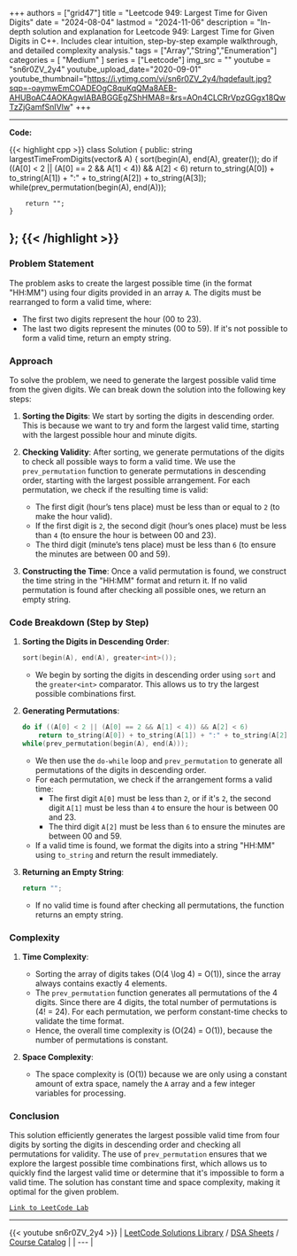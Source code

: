 
+++
authors = ["grid47"]
title = "Leetcode 949: Largest Time for Given Digits"
date = "2024-08-04"
lastmod = "2024-11-06"
description = "In-depth solution and explanation for Leetcode 949: Largest Time for Given Digits in C++. Includes clear intuition, step-by-step example walkthrough, and detailed complexity analysis."
tags = ["Array","String","Enumeration"]
categories = [
    "Medium"
]
series = ["Leetcode"]
img_src = ""
youtube = "sn6r0ZV_2y4"
youtube_upload_date="2020-09-01"
youtube_thumbnail="https://i.ytimg.com/vi/sn6r0ZV_2y4/hqdefault.jpg?sqp=-oaymwEmCOADEOgC8quKqQMa8AEB-AHUBoAC4AOKAgwIABABGGEgZShHMA8=&rs=AOn4CLCRrVpzGGgx18QwTzZjGamfSnIVlw"
+++



---
**Code:**

{{< highlight cpp >}}
class Solution {
public:
    string largestTimeFromDigits(vector<int>& A) {
        sort(begin(A), end(A), greater<int>());
        do if ((A[0] < 2 || (A[0] == 2 && A[1] < 4)) && A[2] < 6)
            return to_string(A[0]) + to_string(A[1]) + ":" + to_string(A[2]) + to_string(A[3]);
        while(prev_permutation(begin(A), end(A)));
            
        return "";
    }
};
{{< /highlight >}}
---

### Problem Statement

The problem asks to create the largest possible time (in the format "HH:MM") using four digits provided in an array `A`. The digits must be rearranged to form a valid time, where:
- The first two digits represent the hour (00 to 23).
- The last two digits represent the minutes (00 to 59).
If it's not possible to form a valid time, return an empty string.

### Approach

To solve the problem, we need to generate the largest possible valid time from the given digits. We can break down the solution into the following key steps:

1. **Sorting the Digits**: 
   We start by sorting the digits in descending order. This is because we want to try and form the largest valid time, starting with the largest possible hour and minute digits.

2. **Checking Validity**:
   After sorting, we generate permutations of the digits to check all possible ways to form a valid time. We use the `prev_permutation` function to generate permutations in descending order, starting with the largest possible arrangement. For each permutation, we check if the resulting time is valid:
   - The first digit (hour’s tens place) must be less than or equal to `2` (to make the hour valid).
   - If the first digit is `2`, the second digit (hour’s ones place) must be less than `4` (to ensure the hour is between 00 and 23).
   - The third digit (minute’s tens place) must be less than `6` (to ensure the minutes are between 00 and 59).

3. **Constructing the Time**:
   Once a valid permutation is found, we construct the time string in the "HH:MM" format and return it. If no valid permutation is found after checking all possible ones, we return an empty string.

### Code Breakdown (Step by Step)

1. **Sorting the Digits in Descending Order**:
   ```cpp
   sort(begin(A), end(A), greater<int>());
   ```
   - We begin by sorting the digits in descending order using `sort` and the `greater<int>` comparator. This allows us to try the largest possible combinations first.

2. **Generating Permutations**:
   ```cpp
   do if ((A[0] < 2 || (A[0] == 2 && A[1] < 4)) && A[2] < 6)
       return to_string(A[0]) + to_string(A[1]) + ":" + to_string(A[2]) + to_string(A[3]);
   while(prev_permutation(begin(A), end(A)));
   ```
   - We then use the `do-while` loop and `prev_permutation` to generate all permutations of the digits in descending order.
   - For each permutation, we check if the arrangement forms a valid time:
     - The first digit `A[0]` must be less than `2`, or if it's `2`, the second digit `A[1]` must be less than `4` to ensure the hour is between 00 and 23.
     - The third digit `A[2]` must be less than `6` to ensure the minutes are between 00 and 59.
   - If a valid time is found, we format the digits into a string "HH:MM" using `to_string` and return the result immediately.

3. **Returning an Empty String**:
   ```cpp
   return "";
   ```
   - If no valid time is found after checking all permutations, the function returns an empty string.

### Complexity

1. **Time Complexity**:
   - Sorting the array of digits takes \(O(4 \log 4) = O(1)\), since the array always contains exactly 4 elements.
   - The `prev_permutation` function generates all permutations of the 4 digits. Since there are 4 digits, the total number of permutations is \(4! = 24\). For each permutation, we perform constant-time checks to validate the time format.
   - Hence, the overall time complexity is \(O(24) = O(1)\), because the number of permutations is constant.

2. **Space Complexity**:
   - The space complexity is \(O(1)\) because we are only using a constant amount of extra space, namely the `A` array and a few integer variables for processing.

### Conclusion

This solution efficiently generates the largest possible valid time from four digits by sorting the digits in descending order and checking all permutations for validity. The use of `prev_permutation` ensures that we explore the largest possible time combinations first, which allows us to quickly find the largest valid time or determine that it's impossible to form a valid time. The solution has constant time and space complexity, making it optimal for the given problem.

[`Link to LeetCode Lab`](https://leetcode.com/problems/largest-time-for-given-digits/description/)

---
{{< youtube sn6r0ZV_2y4 >}}
| [LeetCode Solutions Library](https://grid47.xyz/leetcode/) / [DSA Sheets](https://grid47.xyz/sheets/) / [Course Catalog](https://grid47.xyz/courses/) |
| --- |
